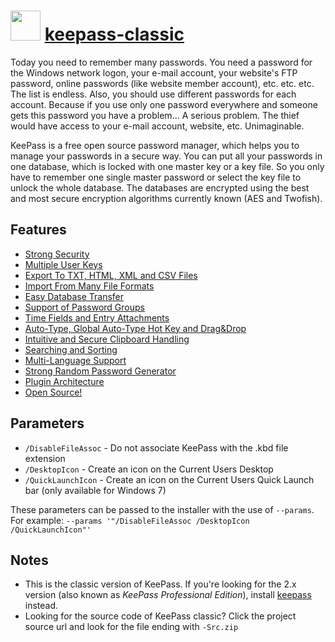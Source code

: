 ﻿# <img src="https://cdn.rawgit.com/chocolatey/chocolatey-coreteampackages/edba4a5849ff756e767cba86641bea97ff5721fe/icons/keepass.svg" width="48" height="48"/> [keepass-classic](https://chocolatey.org/packages/keepass-classic)


Today you need to remember many passwords. You need a password for the Windows network logon, your e-mail account, your website's FTP password, online passwords (like website member account), etc. etc. etc. The list is endless. Also, you should use different passwords for each account. Because if you use only one password everywhere and someone gets this password you have a problem... A serious problem. The thief would have access to your e-mail account, website, etc. Unimaginable.

KeePass is a free open source password manager, which helps you to manage your passwords in a secure way. You can put all your passwords in one database, which is locked with one master key or a key file. So you only have to remember one single master password or select the key file to unlock the whole database. The databases are encrypted using the best and most secure encryption algorithms currently known (AES and Twofish).

## Features
- [Strong Security](http://keepass.info/features.html#lnksec)
- [Multiple User Keys](http://keepass.info/features.html#lnkkeys)
- [Export To TXT, HTML, XML and CSV Files](http://keepass.info/features.html#lnkexp)
- [Import From Many File Formats](http://keepass.info/features.html#lnkimp)
- [Easy Database Transfer](http://keepass.info/features.html#lnktrans)
- [Support of Password Groups](http://keepass.info/features.html#lnkgroups)
- [Time Fields and Entry Attachments](http://keepass.info/features.html#lnktimes)
- [Auto-Type, Global Auto-Type Hot Key and Drag&Drop](http://keepass.info/features.html#lnkdragdrop)
- [Intuitive and Secure Clipboard Handling](http://keepass.info/features.html#lnkclipboard)
- [Searching and Sorting](http://keepass.info/features.html#lnksearch)
- [Multi-Language Support](http://keepass.info/features.html#lnkmultilang)
- [Strong Random Password Generator](http://keepass.info/features.html#lnkrandgen)
- [Plugin Architecture](http://keepass.info/features.html#lnkplugins)
- [Open Source!](http://keepass.info/features.html#lnkopensrc)

## Parameters
- `/DisableFileAssoc` - Do not associate KeePass with the .kbd file extension
- `/DesktopIcon` - Create an icon on the Current Users Desktop
- `/QuickLaunchIcon` - Create an icon on the Current Users Quick Launch bar (only available for Windows 7)

These parameters can be passed to the installer with the use of `--params`.
For example: `--params '"/DisableFileAssoc /DesktopIcon /QuickLaunchIcon"'`

## Notes
- This is the classic version of KeePass. If you're looking for the 2.x version (also known as *KeePass Professional Edition*), install [keepass](/packages/keepass) instead.
- Looking for the source code of KeePass classic? Click the project source url and look for the file ending with `-Src.zip`

